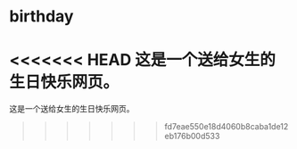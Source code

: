# birthday
<<<<<<< HEAD
这是一个送给女生的生日快乐网页。
=======
这是一个送给女生的生日快乐网页。
>>>>>>> fd7eae550e18d4060b8caba1de12eb176b00d533
